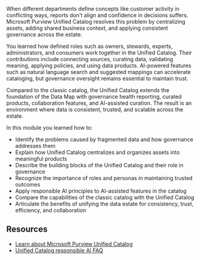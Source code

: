 When different departments define concepts like customer activity in conflicting ways, reports don't align and confidence in decisions suffers. Microsoft Purview Unified Catalog resolves this problem by centralizing assets, adding shared business context, and applying consistent governance across the estate.

You learned how defined roles such as owners, stewards, experts, administrators, and consumers work together in the Unified Catalog. Their contributions include connecting sources, curating data, validating meaning, applying policies, and using data products. AI-powered features such as natural language search and suggested mappings can accelerate cataloging, but governance oversight remains essential to maintain trust.

Compared to the classic catalog, the Unified Catalog extends the foundation of the Data Map with governance health reporting, curated products, collaboration features, and AI-assisted curation. The result is an environment where data is consistent, trusted, and scalable across the estate.

In this module you learned how to:

- Identify the problems caused by fragmented data and how governance addresses them
- Explain how Unified Catalog centralizes and organizes assets into meaningful products
- Describe the building blocks of the Unified Catalog and their role in governance
- Recognize the importance of roles and personas in maintaining trusted outcomes
- Apply responsible AI principles to AI-assisted features in the catalog
- Compare the capabilities of the classic catalog with the Unified Catalog
- Articulate the benefits of unifying the data estate for consistency, trust, efficiency, and collaboration

## Resources

- [Learn about Microsoft Purview Unified Catalog](/purview/unified-catalog?azure-portal=true)
- [Unified Catalog responsible AI FAQ](/purview/unified-catalog-responsible-ai-faq?azure-portal=true)

